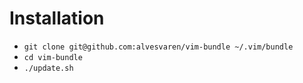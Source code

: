 # Installation
- `git clone git@github.com:alvesvaren/vim-bundle ~/.vim/bundle`
- `cd vim-bundle`
- `./update.sh`
